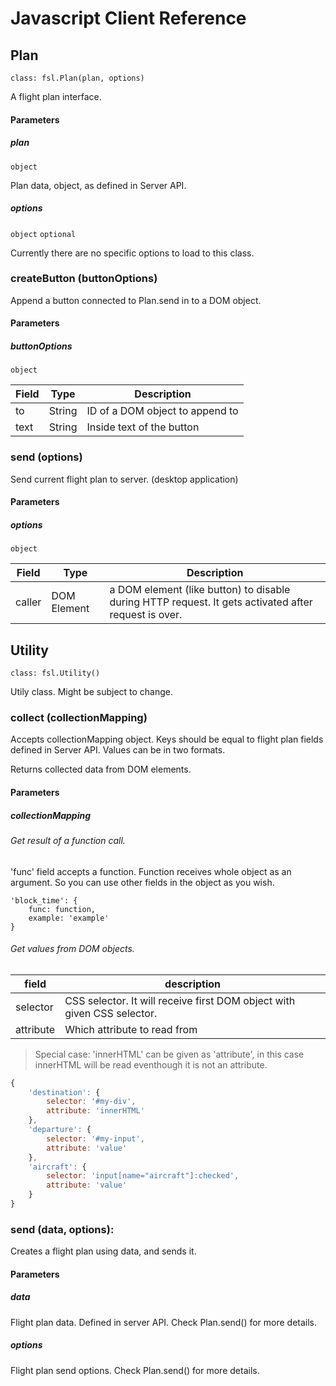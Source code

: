 # Javascript Client Reference

## Plan
`class: fsl.Plan(plan, options)`

A flight plan interface.
#### Parameters
##### plan
`object`

Plan data, object, as defined in Server API.

##### options
`object` `optional`

Currently there are no specific options to load to this class.

### createButton (buttonOptions)
Append a button connected to Plan.send in to a DOM object.
#### Parameters
##### buttonOptions

`object`

| Field | Type | Description |
|--|--|--|
| to | String | ID of a DOM object to append to |
| text | String | Inside text of the button |

### send (options)
Send current flight plan to server. (desktop application)

#### Parameters
##### options

`object`

| Field | Type | Description |
|--|--|--|
| caller | DOM Element | a DOM element (like button) to disable during HTTP request. It gets activated after request is over. |


## Utility
`class: fsl.Utility()`

Utily class. Might be subject to change.

### collect (collectionMapping)
Accepts collectionMapping object. Keys should be equal to flight plan fields defined in Server API.
Values can be in two formats.

Returns collected data from DOM elements.

#### Parameters
##### collectionMapping
###### Get result of a function call.
'func' field accepts a function. Function receives whole object as an argument. So you can use other fields in the object as you wish.
```
'block_time': {
    func: function,
    example: 'example'
}
```

###### Get values from DOM objects.
| field | description |
|--|--|
| selector | CSS selector. It will receive first DOM object with given CSS selector. |
| attribute | Which attribute to read from |

> Special case: 'innerHTML' can be given as 'attribute', in this case innerHTML will be read eventhough it is not an attribute.

```javascript
{
    'destination': {
        selector: '#my-div',
        attribute: 'innerHTML'
    },
    'departure': {
        selector: '#my-input',
        attribute: 'value'
    },
    'aircraft': {
        selector: 'input[name="aircraft"]:checked',
        attribute: 'value'
    }
}
```

### send (data, options):
Creates a flight plan using data, and sends it.
#### Parameters
##### data
Flight plan data. Defined in server API.
Check Plan.send() for more details.
##### options
Flight plan send options.
Check Plan.send() for more details.